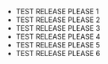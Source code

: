 - TEST RELEASE PLEASE 1
- TEST RELEASE PLEASE 2
- TEST RELEASE PLEASE 3
- TEST RELEASE PLEASE 4
- TEST RELEASE PLEASE 5
- TEST RELEASE PLEASE 6
